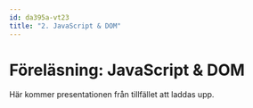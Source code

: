 ```yaml
---
id: da395a-vt23
title: "2. JavaScript & DOM"
---
```


# Föreläsning: JavaScript & DOM

Här kommer presentationen från tillfället att laddas upp.

<!--

[Här finns föreläsningen i PDF-format](../../assets/pdf/JavaScript_och_DOM-da395a.pdf).

## Dagens kodexempel

[Här finns filerna vackert paketerade i en zip-fil](../../assets/kod/JavaScript_och_DOM_kod-da395a.zip).

### Exempel på användande av ID

batman-id.html
{: .code-header}

```html
<!DOCTYPE html>
<html>
<head>
  <title>The Batcave</title>
</head>

<body>
  <p>
    Hello <span id="location">there</span> Batman!
    <img src="batman_logo.png">
  </p>
  <button onclick="relocate()">Change text</button>

  <script>
    function relocate() {
      document.getElementById("location").innerHTML = "here";
    }
  </script>
</body>

</html>
```


### Exempel på användande av klass

batman-class.html
{: .code-header}

```html
<!DOCTYPE html>
<html>
<head>
  <title>The Batcave</title>
  <style>
    li.real_deal {
      color: red;
    }
  </style>
</head>

<body>
  <h1>Batman's gadgets</h1>

  <ul>
    <li class="real_deal">Batarang</li>
    <li class="real_deal">Batmobile</li>
    <li class="bad_pun">Batteries</li>
  </ul>
</body>

</html>
```


### Arbeta med *InnerHTML*

alfred.html
{: .code-header}

```html
<!DOCTYPE html>
<html>
<head>
  <title>The Batcave</title>
</head>

<body>
  <h1>Welcome to the Batcave!</h1>

  <p>
    Alfred is <span id="status">out</span>.
  </p>

  <script>
    let status = document.getElementById("status");
    status.innerHTML = "in";
  </script>
</body>

</html>
```


### Arbeta med attribut

asylum.html
{: .code-header}

```html
<!DOCTYPE html>
<html>
<head>
  <title>The Batcave</title>
</head>

<body>
  <h1>Welcome to Arkham Asylum!</h1>

  <h2>Inmate of the month:</h2>
  <img id="inmate" src="penguin.jpg">

  <script>
    let imnate = document.getElementById("inmate");
    inmate.setAttribute("src", "joker.jpg");
  </script>
</body>

</html>
```


### Special: attribut-noder och CSS

alfred-colour.html
{: .code-header}

```html
<!DOCTYPE html>
<html>
<head>
  <title>The Batcave</title>
</head>

<body>
  <h1>Welcome to the Batcave!</h1>

  <p>
    Alfred is <span id="status">out</span>.
  </p>

  <script>
    let element = document.getElementById("status");
    element.innerHTML = "in";
    element.style.color = "green";
  </script>
</body>

</html>
```


### Exempel på *appendChild()*

gadgets_append.html
{: .code-header}

```html
<!DOCTYPE html>
<html>
<head>
  <title>The Batcave</title>
</head>

<body>
  <h1>Batman's gadgets</h1>

  <ul id="gadget_list">
    <li id="batarang" class="real_deal">Batarang</li>
    <li id="batmobile" class="real_deal">Batmobile</li>
    <li id="batteries" class="bad_pun">Batteries</li>
  </ul>

  <script>
    let batcave = document.createElement("li");
    let label = document.createTextNode("Bat cave");
    batcave.appendChild(label);

    let parent = document.getElementById("gadget_list");
    parent.appendChild(batcave);
  </script>
</body>

</html>
```


### Exempel på *insertBefore()*

gadgets_insertBefore.html
{: .code-header}

```html
<!DOCTYPE html>
<html>
<head>
  <title>The Batcave</title>
</head>

<body>
  <h1>Batman's gadgets</h1>

  <ul id="gadget_list">
    <li id="batarang" class="real_deal">Batarang</li>
    <li id="batmobile" class="real_deal">Batmobile</li>
    <li id="batteries" class="bad_pun">Batteries</li>
  </ul>

  <script>
    let batcave = document.createElement("li");
    let label = document.createTextNode("Bat cave");
    batcave.appendChild(label);

    let parent = document.getElementById("gadget_list");
    let batteries = document.getElementById("batteries");
    parent.insertBefore(batcave, batteries);
  </script>
</body>

</html>
```


### Ta bort ett element

gadgets_delete.html
{: .code-header}

```html
<!DOCTYPE html>
<html>
<head>
  <title>The Batcave</title>
</head>

<body>
  <h1>Batman's gadgets</h1>

  <ul id="gadget_list">
    <li id="batarang" class="real_deal">Batarang</li>
    <li id="batmobile" class="real_deal">Batmobile</li>
    <li id="batteries" class="bad_pun">Batteries</li>
  </ul>

  <script>
    let parent = document.getElementById("gadget_list");
    let child = document.getElementById("batmobile");
    parent.removeChild(child);
  </script>
</body>

</html>
```


### Ta bort ett element (via *parent*)

gadgets_delete_parent.html
{: .code-header}

```html
<!DOCTYPE html>
<html>
<head>
  <title>The Batcave</title>
</head>

<body>
  <h1>Batman's gadgets</h1>

  <ul id="gadget_list">
    <li id="batarang" class="real_deal">Batarang</li>
    <li id="batmobile" class="real_deal">Batmobile</li>
    <li id="batteries" class="bad_pun">Batteries</li>
  </ul>

  <script>
    let parent = document.getElementById("gadget_list");
    child.parentNode.removeChild(child);
  </script>
</body>

</html>
```


### Ersätt ett element

gadgets_replace.html
{: .code-header}

```html
<!DOCTYPE html>
<html>
<head>
  <title>The Batcave</title>
</head>

<body>
  <h1>Batman's gadgets</h1>

  <ul id="gadget_list">
    <li id="batarang" class="real_deal">Batarang</li>
    <li id="batmobile" class="real_deal">Batmobile</li>
    <li id="batteries" class="bad_pun">Batteries</li>
  </ul>

  <script>
    let batcave = document.createElement("li");
    let label = document.createTextNode("Bat cave");
    batcave.appendChild(label);

    let parent = document.getElementById("gadget_list");
    let batteries = document.getElementById("batteries");
    parent.replaceChild(batcave, batteries);
  </script>
</body>

</html>
```

### Ersätt ett element (via *parent*)

gadgets_replace_parent.html
{: .code-header}

```html
<!DOCTYPE html>
<html>
<head>
  <title>The Batcave</title>
</head>

<body>
  <h1>Batman's gadgets</h1>

  <ul id="gadget_list">
    <li id="batarang" class="real_deal">Batarang</li>
    <li id="batmobile" class="real_deal">Batmobile</li>
    <li id="batteries" class="bad_pun">Batteries</li>
  </ul>

  <script>
    let batcave = document.createElement("li");
    let label = document.createTextNode("Bat cave");
    batcave.appendChild(label);

    let parent = document.getElementById("gadget_list");
    batteries.parentNode.replaceChild(batcave, batteries);
  </script>
</body>

</html>
```

### Exempel med *addEventListener()*

call_alfred.html
{: .code-header}

```html
<!DOCTYPE html>
<html>
<head>
  <title>The Batcave</title>
</head>

<body>
  <h1>Welcome to the Wayne Mansion intercom system!</h1>

  <span id="caller">Click to summon Alfred</span>

  <script>
    let caller = document.getElementById("caller");
    caller.addEventListener("click", callAlfred);

    function callAlfred() {
      alert("You called, Master Wayne");
    }
  </script>
</body>

</html>
```

-->